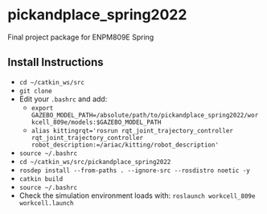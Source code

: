 # pickandplace_spring2022
Final project package for ENPM809E Spring

## Install Instructions
- `cd ~/catkin_ws/src`
- `git clone`
- Edit your `.bashrc` and add:
  - `export GAZEBO_MODEL_PATH=/absolute/path/to/pickandplace_spring2022/workcell_809e/models:$GAZEBO_MODEL_PATH`
  - `alias kittingrqt='rosrun rqt_joint_trajectory_controller rqt_joint_trajectory_controller robot_description:=/ariac/kitting/robot_description'`
- `source ~/.bashrc`
- `cd ~/catkin_ws/src/pickandplace_spring2022`
- `rosdep install --from-paths . --ignore-src --rosdistro noetic -y`
- `catkin build`
- `source ~/.bashrc`
- Check the simulation environment loads with: `roslaunch workcell_809e workcell.launch`



